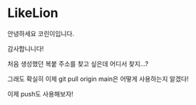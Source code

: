 # LikeLion
안녕하세요 코린이입니다.

감사합니니다!

처음 생성했던 복붙 주소를 찾고 싶은데 어디서 찾지...?

그래도 확실히 이제 git pull origin main은 어떻게 사용하는지 알겠다!

이제 push도 사용해보자!
